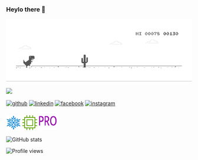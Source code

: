 ### Heylo there 👋

<img src="https://github.com/rahulsunil2/rahulsunil2/blob/master/media/dino.gif">

![](https://img.shields.io/badge/Django-Web%20Developer-red?style=for-the-badge&logo=appveyor)

[<img src='https://cdn.jsdelivr.net/npm/simple-icons@3.0.1/icons/github.svg' alt='github' height='40'>](https://github.com/rahulsunil2)    [<img src='https://cdn.jsdelivr.net/npm/simple-icons@3.0.1/icons/linkedin.svg' alt='linkedin' height='40'>](https://www.linkedin.com/in/rahulsuni2/)  [<img src='https://cdn.jsdelivr.net/npm/simple-icons@3.0.1/icons/facebook.svg' alt='facebook' height='40'>](https://www.facebook.com/rahulsunil2)  [<img src='https://cdn.jsdelivr.net/npm/simple-icons@3.0.1/icons/instagram.svg' alt='instagram' height='40'>](https://www.instagram.com/c.handle.r_bing/)  

<a href='https://archiveprogram.github.com/'><img src='https://raw.githubusercontent.com/acervenky/animated-github-badges/master/assets/acbadge.gif' width='40' height='40'></a> <a href='https://docs.github.com/en/developers'><img src='https://raw.githubusercontent.com/acervenky/animated-github-badges/master/assets/devbadge.gif' width='40' height='40'></a> <a href='https://github.com/pricing'><img src='https://raw.githubusercontent.com/acervenky/animated-github-badges/master/assets/pro.gif' width='50' height='50'></a>

![GitHub stats](https://github-readme-stats.vercel.app/api?username=rahulsunil2&show_icons=true&hide=stars,prs,issues,contribs)  

![Profile views](https://gpvc.arturio.dev/rahulsunil2)  
